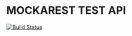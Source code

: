 # MOCKAREST TEST API

[![Build Status](https://travis-ci.org/Rasive/Mockarest.svg?branch=master)](https://travis-ci.org/Rasive/Mockarest)
